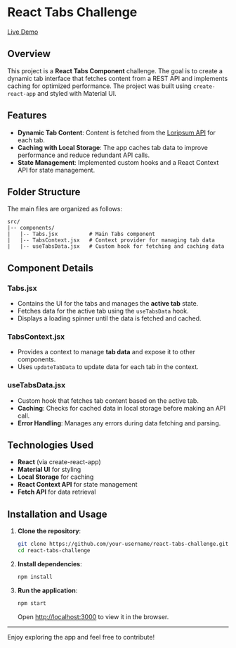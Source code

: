 
# React Tabs Challenge

[Live Demo](https://react-tabs-challenge-eta.vercel.app/)

## Overview
This project is a **React Tabs Component** challenge. The goal is to create a dynamic tab interface that fetches content from a REST API and implements caching for optimized performance. The project was built using `create-react-app` and styled with Material UI.

## Features
- **Dynamic Tab Content**: Content is fetched from the [Loripsum API](https://loripsum.net/) for each tab.
- **Caching with Local Storage**: The app caches tab data to improve performance and reduce redundant API calls.
- **State Management**: Implemented custom hooks and a React Context API for state management.

## Folder Structure
The main files are organized as follows:

```
src/
|-- components/
|   |-- Tabs.jsx          # Main Tabs component
|   |-- TabsContext.jsx   # Context provider for managing tab data
|   |-- useTabsData.jsx   # Custom hook for fetching and caching data
```

## Component Details

### Tabs.jsx
- Contains the UI for the tabs and manages the **active tab** state.
- Fetches data for the active tab using the `useTabsData` hook.
- Displays a loading spinner until the data is fetched and cached.

### TabsContext.jsx
- Provides a context to manage **tab data** and expose it to other components.
- Uses `updateTabData` to update data for each tab in the context.

### useTabsData.jsx
- Custom hook that fetches tab content based on the active tab.
- **Caching**: Checks for cached data in local storage before making an API call.
- **Error Handling**: Manages any errors during data fetching and parsing.

## Technologies Used
- **React** (via create-react-app)
- **Material UI** for styling
- **Local Storage** for caching
- **React Context API** for state management
- **Fetch API** for data retrieval

## Installation and Usage

1. **Clone the repository**:
   ```bash
   git clone https://github.com/your-username/react-tabs-challenge.git
   cd react-tabs-challenge
   ```

2. **Install dependencies**:
   ```bash
   npm install
   ```

3. **Run the application**:
   ```bash
   npm start
   ```
   Open [http://localhost:3000](http://localhost:3000) to view it in the browser.

---

Enjoy exploring the app and feel free to contribute!
